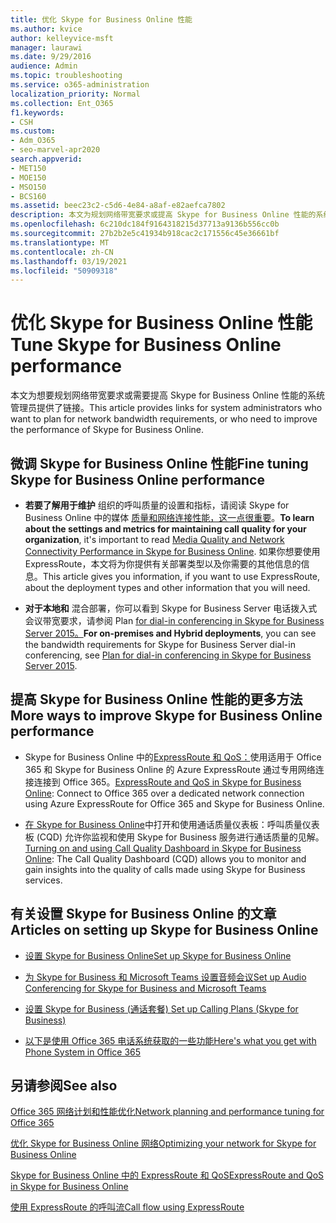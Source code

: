 ```yaml
---
title: 优化 Skype for Business Online 性能
ms.author: kvice
author: kelleyvice-msft
manager: laurawi
ms.date: 9/29/2016
audience: Admin
ms.topic: troubleshooting
ms.service: o365-administration
localization_priority: Normal
ms.collection: Ent_O365
f1.keywords:
- CSH
ms.custom:
- Adm_O365
- seo-marvel-apr2020
search.appverid:
- MET150
- MOE150
- MSO150
- BCS160
ms.assetid: beec23c2-c5d6-4e84-a8af-e82aefca7802
description: 本文为规划网络带宽要求或提高 Skype for Business Online 性能的系统管理员提供了链接。
ms.openlocfilehash: 6c210dc184f9164318215d37713a9136b556cc0b
ms.sourcegitcommit: 27b2b2e5c41934b918cac2c171556c45e36661bf
ms.translationtype: MT
ms.contentlocale: zh-CN
ms.lasthandoff: 03/19/2021
ms.locfileid: "50909318"
---
```

# <a name="tune-skype-for-business-online-performance"></a><span data-ttu-id="1ce2b-103">优化 Skype for Business Online 性能</span><span class="sxs-lookup"><span data-stu-id="1ce2b-103">Tune Skype for Business Online performance</span></span>

<span data-ttu-id="1ce2b-104">本文为想要规划网络带宽要求或需要提高 Skype for Business Online 性能的系统管理员提供了链接。</span><span class="sxs-lookup"><span data-stu-id="1ce2b-104">This article provides links for system administrators who want to plan for network bandwidth requirements, or who need to improve the performance of Skype for Business Online.</span></span> 
  
## <a name="fine-tuning-skype-for-business-online-performance"></a><span data-ttu-id="1ce2b-105">微调 Skype for Business Online 性能</span><span class="sxs-lookup"><span data-stu-id="1ce2b-105">Fine tuning Skype for Business Online performance</span></span>

- <span data-ttu-id="1ce2b-106">**若要了解用于维护** 组织的呼叫质量的设置和指标，请阅读 Skype for Business Online 中的媒体 [质量和网络连接性能，这一点很重要](/skypeforbusiness/optimizing-your-network/media-quality-and-network-connectivity-performance)。</span><span class="sxs-lookup"><span data-stu-id="1ce2b-106">**To learn about the settings and metrics for maintaining call quality for your organization**, it's important to read [Media Quality and Network Connectivity Performance in Skype for Business Online](/skypeforbusiness/optimizing-your-network/media-quality-and-network-connectivity-performance).</span></span> <span data-ttu-id="1ce2b-107">如果你想要使用 ExpressRoute，本文将为你提供有关部署类型以及你需要的其他信息的信息。</span><span class="sxs-lookup"><span data-stu-id="1ce2b-107">This article gives you information, if you want to use ExpressRoute, about the deployment types and other information that you will need.</span></span>
    
- <span data-ttu-id="1ce2b-108">**对于本地和** 混合部署，你可以看到 Skype for Business Server 电话拨入式会议带宽要求，请参阅 Plan [for dial-in conferencing in Skype for Business Server 2015。](/skypeforbusiness/plan-your-deployment/conferencing/dial-in-conferencing)</span><span class="sxs-lookup"><span data-stu-id="1ce2b-108">**For on-premises and Hybrid deployments**, you can see the bandwidth requirements for Skype for Business Server dial-in conferencing, see [Plan for dial-in conferencing in Skype for Business Server 2015](/skypeforbusiness/plan-your-deployment/conferencing/dial-in-conferencing).</span></span>
    
## <a name="more-ways-to-improve-skype-for-business-online-performance"></a><span data-ttu-id="1ce2b-109">提高 Skype for Business Online 性能的更多方法</span><span class="sxs-lookup"><span data-stu-id="1ce2b-109">More ways to improve Skype for Business Online performance</span></span>

- <span data-ttu-id="1ce2b-110">Skype for Business Online 中的[ExpressRoute 和 QoS：](/skypeforbusiness/optimizing-your-network/expressroute-and-qos-in-skype-for-business-online)使用适用于 Office 365 和 Skype for Business Online 的 Azure ExpressRoute 通过专用网络连接连接到 Office 365。</span><span class="sxs-lookup"><span data-stu-id="1ce2b-110">[ExpressRoute and QoS in Skype for Business Online](/skypeforbusiness/optimizing-your-network/expressroute-and-qos-in-skype-for-business-online): Connect to Office 365 over a dedicated network connection using Azure ExpressRoute for Office 365 and Skype for Business Online.</span></span> 
    
- <span data-ttu-id="1ce2b-111">[在 Skype for Business Online](/SkypeForBusiness/using-call-quality-in-your-organization/turning-on-and-using-call-quality-dashboard)中打开和使用通话质量仪表板：呼叫质量仪表板 (CQD) 允许你监视和使用 Skype for Business 服务进行通话质量的见解。</span><span class="sxs-lookup"><span data-stu-id="1ce2b-111">[Turning on and using Call Quality Dashboard in Skype for Business Online](/SkypeForBusiness/using-call-quality-in-your-organization/turning-on-and-using-call-quality-dashboard): The Call Quality Dashboard (CQD) allows you to monitor and gain insights into the quality of calls made using Skype for Business services.</span></span> 
    
## <a name="articles-on-setting-up-skype-for-business-online"></a><span data-ttu-id="1ce2b-112">有关设置 Skype for Business Online 的文章</span><span class="sxs-lookup"><span data-stu-id="1ce2b-112">Articles on setting up Skype for Business Online</span></span>

- [<span data-ttu-id="1ce2b-113">设置 Skype for Business Online</span><span class="sxs-lookup"><span data-stu-id="1ce2b-113">Set up Skype for Business Online</span></span>](/skypeforbusiness/set-up-skype-for-business-online/set-up-skype-for-business-online)
    
- [<span data-ttu-id="1ce2b-114">为 Skype for Business 和 Microsoft Teams 设置音频会议</span><span class="sxs-lookup"><span data-stu-id="1ce2b-114">Set up Audio Conferencing for Skype for Business and Microsoft Teams</span></span>](/skypeforbusiness/audio-conferencing-in-office-365/set-up-audio-conferencing)
    
- [<span data-ttu-id="1ce2b-115">设置 Skype for Business (通话套餐) </span><span class="sxs-lookup"><span data-stu-id="1ce2b-115">Set up Calling Plans (Skype for Business)</span></span>](/SkypeForBusiness/what-are-calling-plans-in-office-365/set-up-calling-plans)
    
- [<span data-ttu-id="1ce2b-116">以下是使用 Office 365 电话系统获取的一些功能</span><span class="sxs-lookup"><span data-stu-id="1ce2b-116">Here's what you get with Phone System in Office 365</span></span>](/skypeforbusiness/what-is-phone-system-in-office-365/here-s-what-you-get-with-phone-system)
    
## <a name="see-also"></a><span data-ttu-id="1ce2b-117">另请参阅</span><span class="sxs-lookup"><span data-stu-id="1ce2b-117">See also</span></span>

[<span data-ttu-id="1ce2b-118">Office 365 网络计划和性能优化</span><span class="sxs-lookup"><span data-stu-id="1ce2b-118">Network planning and performance tuning for Office 365</span></span>](network-planning-and-performance.md)
  
[<span data-ttu-id="1ce2b-119">优化 Skype for Business Online 网络</span><span class="sxs-lookup"><span data-stu-id="1ce2b-119">Optimizing your network for Skype for Business Online</span></span>](/skypeforbusiness/optimizing-your-network/optimizing-your-network)
  
[<span data-ttu-id="1ce2b-120">Skype for Business Online 中的 ExpressRoute 和 QoS</span><span class="sxs-lookup"><span data-stu-id="1ce2b-120">ExpressRoute and QoS in Skype for Business Online</span></span>](/skypeforbusiness/optimizing-your-network/expressroute-and-qos-in-skype-for-business-online)
  
[<span data-ttu-id="1ce2b-121">使用 ExpressRoute 的呼叫流</span><span class="sxs-lookup"><span data-stu-id="1ce2b-121">Call flow using ExpressRoute</span></span>](/skypeforbusiness/optimizing-your-network/call-flow-using-expressroute)